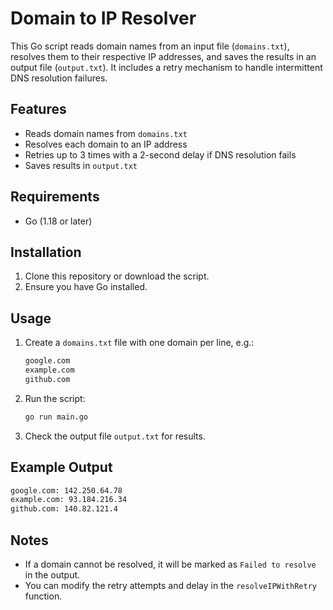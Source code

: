 # Domain to IP Resolver

This Go script reads domain names from an input file (`domains.txt`), resolves them to their respective IP addresses, and saves the results in an output file (`output.txt`). It includes a retry mechanism to handle intermittent DNS resolution failures.

## Features

- Reads domain names from `domains.txt`
- Resolves each domain to an IP address
- Retries up to 3 times with a 2-second delay if DNS resolution fails
- Saves results in `output.txt`

## Requirements

- Go (1.18 or later)

## Installation

1. Clone this repository or download the script.
2. Ensure you have Go installed.

## Usage

1. Create a `domains.txt` file with one domain per line, e.g.:
   ```txt
   google.com
   example.com
   github.com
   ```
2. Run the script:
   ```sh
   go run main.go
   ```
3. Check the output file `output.txt` for results.

## Example Output

```txt
google.com: 142.250.64.78
example.com: 93.184.216.34
github.com: 140.82.121.4
```

## Notes

- If a domain cannot be resolved, it will be marked as `Failed to resolve` in the output.
- You can modify the retry attempts and delay in the `resolveIPWithRetry` function.


